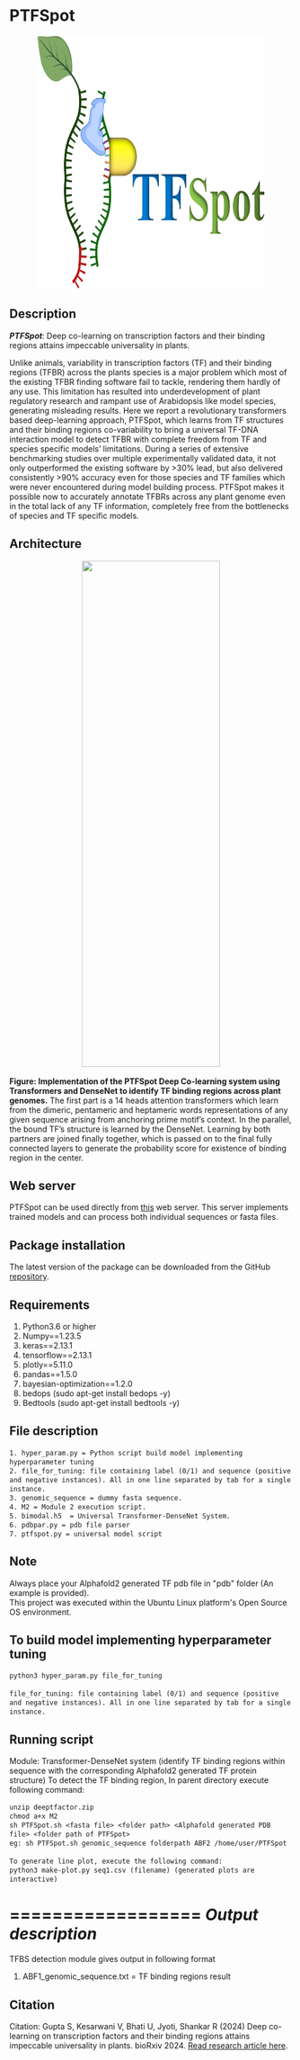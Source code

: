 # PTFSpot

<p align="center">
  <img src="logo.png" style="width:80%; height: 450px; " />
</p>


## Description

<i><b>PTFSpot</b></i>: Deep co-learning on transcription factors and their binding regions attains impeccable universality in plants.

Unlike animals, variability in transcription factors (TF) and their binding regions (TFBR) across the plants species is a major problem which most of the existing TFBR finding software fail to tackle, rendering them hardly of any use. This limitation has resulted into underdevelopment of plant regulatory research and rampant use of Arabidopsis like model species, generating misleading results. Here we report a revolutionary transformers based deep-learning approach, PTFSpot, which learns from TF structures and their binding regions co-variability to bring a universal TF-DNA interaction model to detect TFBR with complete freedom from TF and species specific models’ limitations. During a series of extensive benchmarking studies over multiple experimentally validated data, it not only outperformed the existing software by >30% lead, but also delivered consistently >90% accuracy even for those species and TF families which were never encountered during model building process. PTFSpot makes it possible now to accurately annotate TFBRs across any plant genome even in the total lack of any TF information, completely free from the bottlenecks of species and TF specific models.

## Architecture

<p align="center">
  <img src="Figure.png" style="width:70%; height: 900px; " />
</p>


<b>Figure: Implementation of the PTFSpot Deep Co-learning system using Transformers and DenseNet to identify TF binding regions across plant genomes.</b> The first part is a 14 heads attention transformers which learn from the dimeric, pentameric and heptameric words representations of any given sequence arising from anchoring prime motif’s context. In the parallel, the bound TF’s structure is learned by the DenseNet. Learning by both partners are joined finally together, which is passed on to the final fully connected layers to generate the probability score for existence of binding region in the center.


## Web server

PTFSpot can be used directly from [this](https://scbb.ihbt.res.in/PTFSpot) web server. This server implements trained models and can process both individual sequences or fasta files.

## Package installation

The latest version of the package can be downloaded from the GitHub [repository](https://github.com/SCBB-LAB/PTFSpot).

## Requirements

1. Python3.6 or higher
2. Numpy==1.23.5
3. keras==2.13.1
4. tensorflow==2.13.1
5. plotly==5.11.0
6. pandas==1.5.0
7. bayesian-optimization==1.2.0
8. bedops (sudo apt-get install bedops -y)
9. Bedtools (sudo apt-get install bedtools -y)

## File description

```
1. hyper_param.py = Python script build model implementing hyperparameter tuning
2. file_for_tuning: file containing label (0/1) and sequence (positive and negative instances). All in one line separated by tab for a single instance.
3. genomic_sequence = dummy fasta sequence.
4. M2 = Module 2 execution script.
5. bimodal.h5  = Universal Transformer-DenseNet System.
6. pdbpar.py = pdb file parser
7. ptfspot.py = universal model script
```

## Note


Always place your Alphafold2 generated TF pdb file in "pdb" folder (An example is provided).<br>
This project was executed within the Ubuntu Linux platform's Open Source OS environment.


## To build model implementing hyperparameter tuning

```
python3 hyper_param.py file_for_tuning

file_for_tuning: file containing label (0/1) and sequence (positive and negative instances). All in one line separated by tab for a single instance.
```

## Running script

Module: Transformer-DenseNet system (identify TF binding regions within sequence with the corresponding Alphafold2 generated TF protein structure)
To detect the TF binding region, In parent directory execute following command:
```
unzip deeptfactor.zip
chmod a+x M2
sh PTFSpot.sh <fasta file> <folder path> <Alphafold generated PDB file> <folder path of PTFSpot>
eg: sh PTFSpot.sh genomic_sequence folderpath ABF2 /home/user/PTFSpot

To generate line plot, execute the following command:
python3 make-plot.py seq1.csv (filename) (generated plots are interactive)
```

==================
*Output description*
==================

TFBS detection module gives output in following format 

1. ABF1_genomic_sequence.txt = TF binding regions result


## Citation

Citation: Gupta S, Kesarwani V, Bhati U, Jyoti, Shankar R (2024) Deep co-learning on transcription factors and their binding regions attains impeccable universality in plants. bioRxiv 2024. <a href="https://doi.org/10.1101/2023.11.16.567355">Read research article here</a>.

